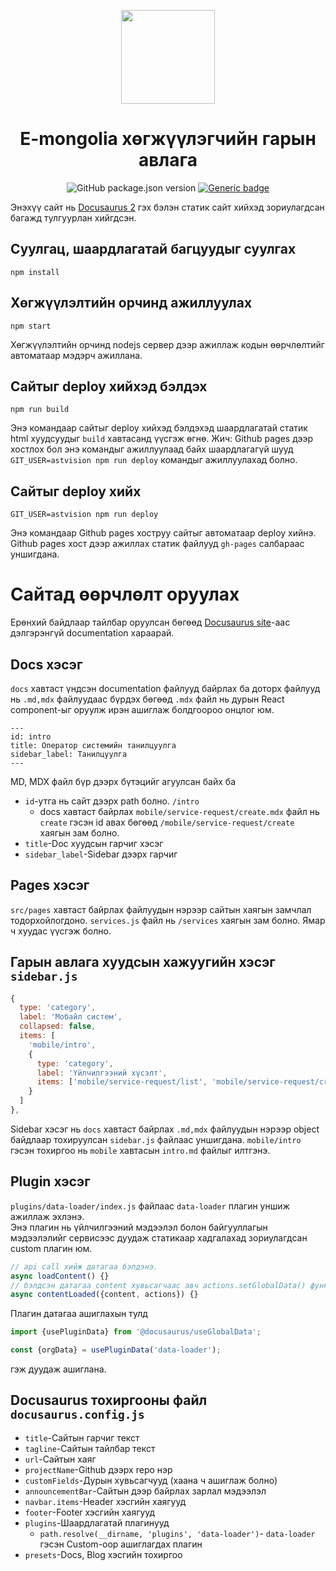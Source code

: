 <p align="center">
  <a href="https://developer.e-mongolia.mn">
    <img width="150" src="https://developer.e-mongolia.mn/img/logo-new.svg">
  </a>
</p>

<h1 align="center">E-mongolia хөгжүүлэгчийн гарын авлага</h1>

<div align="center">

![GitHub package.json version](https://img.shields.io/github/package-json/v/astvision/e-mongolia-api-doc?style=flat-square)
[![Generic badge](https://img.shields.io/badge/Built%20with-Docusaurus-color.svg)](https://v2.docusaurus.io/)

</div>

Энэхүү сайт нь [Docusaurus 2](https://v2.docusaurus.io/) гэх бэлэн статик сайт хийхэд зориулагдсан багажд тулгуурлан хийгдсэн.

## Суулгац, шаардлагатай багцуудыг суулгах

```console
npm install
```

## Хөгжүүлэлтийн орчинд ажиллуулах

```console
npm start
```

Хөгжүүлэлтийн орчинд nodejs сервер дээр ажиллаж кодын өөрчлөлтийг автоматаар мэдэрч ажиллана.

## Сайтыг deploy хийхэд бэлдэх

```console
npm run build
```

Энэ командаар сайтыг deploy хийхэд бэлдэхэд шаардлагатай статик html хуудсуудыг `build` хавтасанд үүсгэж өгнө.
Жич: Github pages дээр хостлох бол энэ командыг ажиллуулаад байх шаардлагагүй шууд `GIT_USER=astvision npm run deploy` командыг ажиллуулахад болно.

## Сайтыг deploy хийх

```console
GIT_USER=astvision npm run deploy
```

Энэ командаар Github pages хоструу сайтыг автоматаар deploy хийнэ. Github pages хост дээр ажиллах статик файлууд `gh-pages` салбараас уншигдана.

# Сайтад өөрчлөлт оруулах

Ерөнхий байдлаар тайлбар оруулсан бөгөөд [Docusaurus site](https://v2.docusaurus.io/)-аас дэлгэрэнгүй documentation хараарай.

## Docs хэсэг

`docs` хавтаст үндсэн documentation файлууд байрлах ба доторх файлууд нь `.md,mdx` файлуудаас бүрдэх бөгөөд `.mdx` файл нь дурын React component-ыг оруулж ирэн ашиглаж болдгоороо онцлог юм.

```text
---
id: intro
title: Оператор системийн танилцуулга
sidebar_label: Танилцуулга
---
```

MD, MDX файл бүр дээрх бүтэцийг агуулсан байх ба

- `id`-утга нь сайт дээрх path болно. `/intro`
  - docs хавтаст байрлах `mobile/service-request/create.mdx` файл нь `create` гэсэн id авах бөгөөд `/mobile/service-request/create` хаягын зам болно.
- `title`-Doc хуудсын гарчиг хэсэг
- `sidebar_label`-Sidebar дээрх гарчиг

## Pages хэсэг

`src/pages` хавтаст байрлах файлуудын нэрээр сайтын хаягын замчлал тодорхойлогдоно. `services.js` файл нь `/services` хаягын зам болно.
Ямар ч хуудас үүсгэж болно.

## Гарын авлага хуудсын хажуугийн хэсэг `sidebar.js`

```javascript
{
  type: 'category',
  label: 'Мобайл систем',
  collapsed: false,
  items: [
    'mobile/intro',
    {
      type: 'category',
      label: 'Үйлчилгээний хүсэлт',
      items: ['mobile/service-request/list', 'mobile/service-request/create', 'mobile/service-request/detail']
    }
  ]
},
```

Sidebar хэсэг нь `docs` хавтаст байрлах `.md,mdx` файлуудын нэрээр object байдлаар тохируулсан `sidebar.js` файлаас уншигдана.
`mobile/intro` гэсэн тохиргоо нь `mobile` хавтасын `intro.md` файлыг илтгэнэ.

## Plugin хэсэг

`plugins/data-loader/index.js` файлаас `data-loader` плагин уншиж ажиллаж эхлэнэ.  
Энэ плагин нь үйлчилгээний мэдээлэл болон байгууллагын мэдээлэлийг сервисээс дуудаж статикаар хадгалахад зориулагдсан custom плагин юм.

```javascript
// api call хийж датагаа бэлдэнэ.
async loadContent() {}
// бэлдсэн датагаа content хувьсагчаас авч actions.setGlobalData() функцээр статик файлруу хадгална.
async contentLoaded({content, actions}) {} 
```

Плагин датагаа ашиглахын тулд

```javascript
import {usePluginData} from '@docusaurus/useGlobalData';

const {orgData} = usePluginData('data-loader');
```

гэж дуудаж ашиглана.

## Docusaurus тохиргооны файл `docusaurus.config.js`

- `title`-Сайтын гарчиг текст
- `tagline`-Сайтын тайлбар текст
- `url`-Сайтын хаяг
- `projectName`-Github дээрх repo нэр
- `customFields`-Дурын хувьсагчууд (хаана ч ашиглаж болно)
- `announcementBar`-Сайтын дээр байрлах зарлал мэдээлэл
- `navbar.items`-Header хэсгийн хаягууд
- `footer`-Footer хэсгийн хаягууд
- `plugins`-Шаардлагатай плагинууд
  - `path.resolve(__dirname, 'plugins', 'data-loader')`- `data-loader` гэсэн Custom-оор ашиглагдах плагин
- `presets`-Docs, Blog хэсгийн тохиргоо

